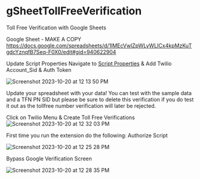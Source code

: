 # gSheetTollFreeVerification
Toll Free Verification with Google Sheets

Google Sheet - MAKE A COPY
https://docs.google.com/spreadsheets/d/1lMEcVwlZpWLyWLICx4kpMzKuTgdcYznqfB7Seq-F0X0/edit#gid=940622904

Update Script Properties
Navigate to [Script Properties](https://script.google.com/u/0/home/projects/1LE_98pA3ELVP2FfBTNYvCsCqZs1c6q66DeaDUt1-EQ0cOvVh8F6j1Xch/settings) & Add Twilio Account_Sid & Auth Token

![Screenshot 2023-10-20 at 12 13 50 PM](https://github.com/benjohnstone1/gSheetTollFreeVerification/assets/7649418/7cfd4c25-89d9-4a06-81b4-90539bfb43f1)

Update your spreadsheet with your data! You can test with the sample data and a TFN PN SID but please be sure to delete this verification if you do test it out as the tollfree number verification will later be rejected.

Click on Twilio Menu & Create Toll Free Verifications
![Screenshot 2023-10-20 at 12 32 03 PM](https://github.com/benjohnstone1/gSheetTollFreeVerification/assets/7649418/f39632c4-4c4c-46b4-aec3-b73ba4d86289)

First time you run the extension do the following:
Authorize Script

![Screenshot 2023-10-20 at 12 25 28 PM](https://github.com/benjohnstone1/gSheetTollFreeVerification/assets/7649418/8f33e337-1c45-4c97-84f2-4f9117f4feee)

Bypass Google Verification Screen

![Screenshot 2023-10-20 at 12 28 35 PM](https://github.com/benjohnstone1/gSheetTollFreeVerification/assets/7649418/f38e8ae1-6a67-42e4-b85b-519d9d799be1)
